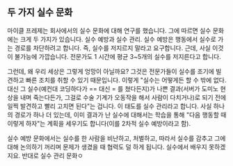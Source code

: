 ## 두 가지 실수 문화
마이클 프레제는 회사에서의 실수 문화에 대해 연구를 했습니다. 그에 따르면 실수 문화에는 크게 두 가지가 있습니다. 실수 예방과 실수 관리. 실수 예방은 행동에서 실수로 가는 경로를 차단하려고 합니다. 즉, 실수를 저지르지 말라고 요구합니다. 근데, 사실 이것이 불가능에 가깝습니다. 전문가도 1 시간에 평균 3~5개의 실수를 저지른다고 합니다.

그런데, 왜 우리 세상은 그렇게 엉망이 아닐까요? 그것은 전문가들이 실수를 조기에 빌견하고 빠른 조치를 취할 수 있기 때문입니다. 이렇게 "실수는 어떻게든 할 수 밖에 없다. 대신 그 실수(예컨대 코딩하다가 == 대신 = 를 쳤다든지)가 나쁜 결과(서버가 도미노 현상을 내며 죽는다든가, 그걸로 수술 기계가 오동작을 해서 사람이 다치거나)로 되기 전에 일찍 발견하고 빨리 고치면 된다"는 겁니다. 이 태도를 실수 관리라고 합니다. 사실 하나의 경로가 하나 더 있는데, 이미 결과가 난 실수에 대해서는 학습을 통해 "다음 행동할 때 이렇게 하자"는 계획을 세우기도 합니다(이를 2차적 실수 예방이라고 함).

실수 예방 문화에서는 실수를 한 사람을 비난하고, 처벌하고, 따라서 실수를 감추고 그에 대해 논의하기 꺼리며 문제가 생겼을 때 협력도 덜 하게 됩니다. 실수에서 배우지 못하겠지요. 반대로 실수 관리 문화ㅇ